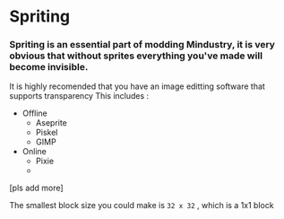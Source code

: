 # Spriting
### Spriting is an essential part of modding Mindustry, it is very obvious that without sprites everything you've made will become invisible. 

It is highly recomended that you have an image editting software that supports transparency
This includes : 
- Offline
  - Aseprite 
  - Piskel
  - GIMP
- Online
  - Pixie
  - 
[pls add more]

The smallest block size you could make is `32 x 32` , which is a 1x1 block
